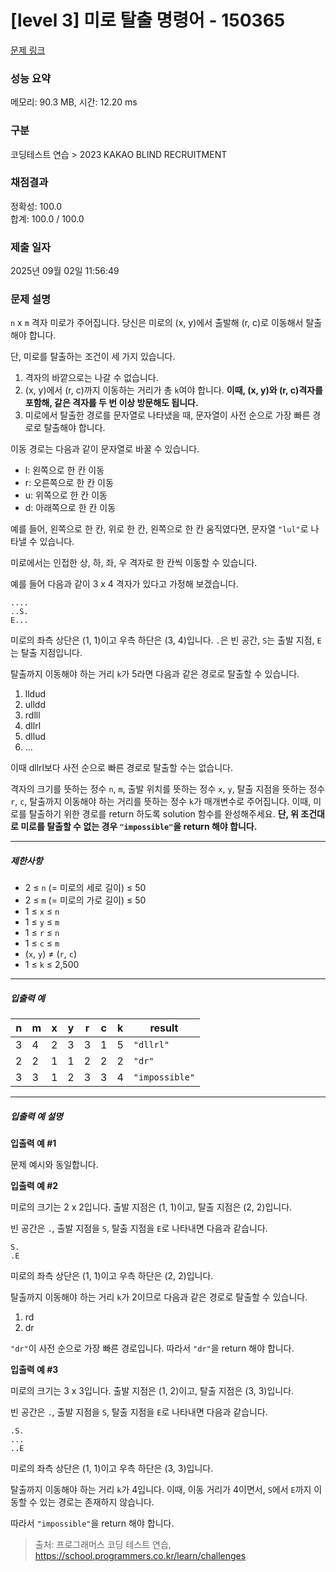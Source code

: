 # [level 3] 미로 탈출 명령어 - 150365 

[문제 링크](https://school.programmers.co.kr/learn/courses/30/lessons/150365) 

### 성능 요약

메모리: 90.3 MB, 시간: 12.20 ms

### 구분

코딩테스트 연습 > 2023 KAKAO BLIND RECRUITMENT

### 채점결과

정확성: 100.0<br/>합계: 100.0 / 100.0

### 제출 일자

2025년 09월 02일 11:56:49

### 문제 설명

<p><code>n</code> x <code>m</code> 격자 미로가 주어집니다. 당신은 미로의 (x, y)에서 출발해 (r, c)로 이동해서 탈출해야 합니다.</p>

<p>단, 미로를 탈출하는 조건이 세 가지 있습니다.</p>

<ol>
<li>격자의 바깥으로는 나갈 수 없습니다.</li>
<li>(x, y)에서 (r, c)까지 이동하는 거리가 총 <code>k</code>여야 합니다. <strong>이때, (x, y)와 (r, c)격자를 포함해, 같은 격자를 두 번 이상 방문해도 됩니다.</strong></li>
<li>미로에서 탈출한 경로를 문자열로 나타냈을 때, 문자열이 사전 순으로 가장 빠른 경로로 탈출해야 합니다.</li>
</ol>

<p>이동 경로는 다음과 같이 문자열로 바꿀 수 있습니다.</p>

<ul>
<li>l: 왼쪽으로 한 칸 이동</li>
<li>r: 오른쪽으로 한 칸 이동</li>
<li>u: 위쪽으로 한 칸 이동</li>
<li>d: 아래쪽으로 한 칸 이동</li>
</ul>

<p>예를 들어, 왼쪽으로 한 칸, 위로 한 칸, 왼쪽으로 한 칸 움직였다면, 문자열 <code>"lul"</code>로 나타낼 수 있습니다.</p>

<p>미로에서는 인접한 상, 하, 좌, 우 격자로 한 칸씩 이동할 수 있습니다.</p>

<p>예를 들어 다음과 같이 3 x 4 격자가 있다고 가정해 보겠습니다.</p>
<div class="highlight"><pre class="codehilite"><code>....
..S.
E...
</code></pre></div>
<p>미로의 좌측 상단은 (1, 1)이고 우측 하단은 (3, 4)입니다. <code>.</code>은 빈 공간, <code>S</code>는 출발 지점, <code>E</code>는 탈출 지점입니다.</p>

<p>탈출까지 이동해야 하는 거리 <code>k</code>가 5라면 다음과 같은 경로로 탈출할 수 있습니다.</p>

<ol>
<li>lldud</li>
<li>ulldd</li>
<li>rdlll</li>
<li>dllrl</li>
<li>dllud</li>
<li>...</li>
</ol>

<p>이때 dllrl보다 사전 순으로 빠른 경로로 탈출할 수는 없습니다.</p>

<p>격자의 크기를 뜻하는 정수 <code>n</code>, <code>m</code>, 출발 위치를 뜻하는 정수 <code>x</code>, <code>y</code>, 탈출 지점을 뜻하는 정수 <code>r</code>, <code>c</code>, 탈출까지 이동해야 하는 거리를 뜻하는 정수 <code>k</code>가 매개변수로 주어집니다. 이때, 미로를 탈출하기 위한 경로를 return 하도록 solution 함수를 완성해주세요. <strong>단, 위 조건대로 미로를 탈출할 수 없는 경우 <code>"impossible"</code>을 return 해야 합니다.</strong></p>

<hr>

<h5>제한사항</h5>

<ul>
<li>2 ≤ <code>n</code> (= 미로의 세로 길이) ≤ 50</li>
<li>2 ≤ <code>m</code> (= 미로의 가로 길이) ≤ 50</li>
<li>1 ≤ <code>x</code> ≤ <code>n</code></li>
<li>1 ≤ <code>y</code> ≤ <code>m</code></li>
<li>1 ≤ <code>r</code> ≤ <code>n</code></li>
<li>1 ≤ <code>c</code> ≤ <code>m</code></li>
<li>(<code>x</code>, <code>y</code>) ≠ (<code>r</code>, <code>c</code>)</li>
<li>1 ≤ <code>k</code> ≤ 2,500</li>
</ul>

<hr>

<h5>입출력 예</h5>
<table class="table">
        <thead><tr>
<th>n</th>
<th>m</th>
<th>x</th>
<th>y</th>
<th>r</th>
<th>c</th>
<th>k</th>
<th>result</th>
</tr>
</thead>
        <tbody><tr>
<td>3</td>
<td>4</td>
<td>2</td>
<td>3</td>
<td>3</td>
<td>1</td>
<td>5</td>
<td><code>"dllrl"</code></td>
</tr>
<tr>
<td>2</td>
<td>2</td>
<td>1</td>
<td>1</td>
<td>2</td>
<td>2</td>
<td>2</td>
<td><code>"dr"</code></td>
</tr>
<tr>
<td>3</td>
<td>3</td>
<td>1</td>
<td>2</td>
<td>3</td>
<td>3</td>
<td>4</td>
<td><code>"impossible"</code></td>
</tr>
</tbody>
      </table>
<hr>

<h5>입출력 예 설명</h5>

<p><strong>입출력 예 #1</strong></p>

<p>문제 예시와 동일합니다.</p>

<p><strong>입출력 예 #2</strong></p>

<p>미로의 크기는 2 x 2입니다. 출발 지점은 (1, 1)이고, 탈출 지점은 (2, 2)입니다.</p>

<p>빈 공간은 <code>.</code>, 출발 지점을 <code>S</code>, 탈출 지점을 <code>E</code>로 나타내면 다음과 같습니다.</p>
<div class="highlight"><pre class="codehilite"><code>S.
.E
</code></pre></div>
<p>미로의 좌측 상단은 (1, 1)이고 우측 하단은 (2, 2)입니다.</p>

<p>탈출까지 이동해야 하는 거리 <code>k</code>가 2이므로 다음과 같은 경로로 탈출할 수 있습니다.</p>

<ol>
<li>rd</li>
<li>dr</li>
</ol>

<p><code>"dr"</code>이 사전 순으로 가장 빠른 경로입니다. 따라서 <code>"dr"</code>을 return 해야 합니다.</p>

<p><strong>입출력 예 #3</strong></p>

<p>미로의 크기는 3 x 3입니다. 출발 지점은 (1, 2)이고, 탈출 지점은 (3, 3)입니다.</p>

<p>빈 공간은 <code>.</code>, 출발 지점을 <code>S</code>, 탈출 지점을 <code>E</code>로 나타내면 다음과 같습니다.</p>
<div class="highlight"><pre class="codehilite"><code>.S.
...
..E
</code></pre></div>
<p>미로의 좌측 상단은 (1, 1)이고 우측 하단은 (3, 3)입니다.</p>

<p>탈출까지 이동해야 하는 거리 <code>k</code>가 4입니다. 이때, 이동 거리가 4이면서, <code>S</code>에서 <code>E</code>까지 이동할 수 있는 경로는 존재하지 않습니다.</p>

<p>따라서 <code>"impossible"</code>을 return 해야 합니다.</p>


> 출처: 프로그래머스 코딩 테스트 연습, https://school.programmers.co.kr/learn/challenges